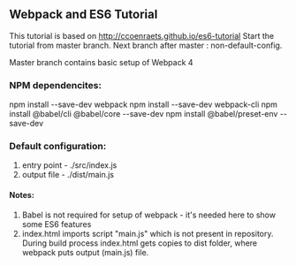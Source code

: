 ## Webpack and ES6 Tutorial
This tutorial is based on http://ccoenraets.github.io/es6-tutorial
Start the tutorial from master branch.
Next branch after master : non-default-config.

Master branch contains basic setup of Webpack 4

### NPM dependencites:
npm install --save-dev webpack
npm install --save-dev webpack-cli
npm install @babel/cli @babel/core --save-dev
npm install @babel/preset-env --save-dev

### Default configuration:
1) entry point - ./src/index.js
2) output file - ./dist/main.js

#### Notes:
1) Babel is not required for setup of webpack - it's needed here to show some ES6 features
2) index.html imports script "main.js" which is not present in repository. During build process index.html gets copies to dist folder, where webpack puts output (main.js) file.
